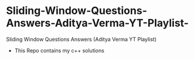 # Sliding-Window-Questions-Answers-Aditya-Verma-YT-Playlist-
Sliding Window Questions Answers (Aditya Verma YT Playlist)

- This Repo contains my c++ solutions
